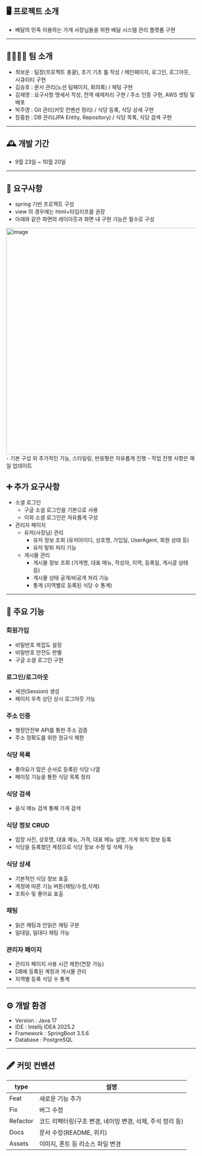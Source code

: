 ## 🖥️ 프로젝트 소개
- 배달의 민족 이용하는 가게 사장님들을 위한 배달 시스템 관리 플랫폼 구현 
---
## 👨‍👩‍👧‍👦 팀 소개
- 최보운 : 팀장(프로젝트 총괄), 초기 기초 틀 작성 / 메인페이지, 로그인, 로그아웃, 시큐리티 구현
- 김승호 : 문서 관리(노션 팀페이지, 회의록) /  채팅 구현
- 김재영 : 요구사항 명세서 작성, 전역 예제처리 구현 / 주소 인증 구현, AWS 셋팅 및 배포
- 박주영 : Git 관리(커밋 컨벤션 정리) / 식당 등록, 식당 상세 구현
- 장중원 : DB 관리(JPA Entity, Repository)  / 식당 목록, 식당 검색 구현
---
## 🕰️ 개발 기간
- 9월 23일 ~ 10월 20일
---
## 📍 요구사항
- spring 기반 프로젝트 구성
- view 의 경우에는 html+타임리프를 권장
- 아래와 같은 화면의 레이아웃과 화면 내 구현 기능은 필수로 구성
<img width="1000" height="600" alt="image" src="https://github.com/user-attachments/assets/36ff6604-20fd-40ce-a50a-47ea93f544c9"/>
- 기본 구성 외 추가적인 기능, 스타일링, 반응형은 자유롭게 진행
- 작업 진행 사항은 매일 업데이트

## ➕ 추가 요구사항
- 소셜 로그인
  - 구글 소셜 로그인을 기본으로 사용
  - 이외 소셜 로그인은 자유롭게 구성
- 관리자 페이지
  - 유저(사장님) 관리
    - 유저 정보 조회 (유저아이디, 상호명, 가입일, UserAgent, 회원 상태 등)
    - 유저 탈퇴 처리 기능
  - 게시물 관리
    - 게시물 정보 조회 (가게명, 대표 메뉴, 작성자, 지역, 등록일, 게시글 상태 등)
    - 게시물 상태 공개/비공개 처리 기능
    - 통계 (지역별로 등록된 식당 수 통계)
---
## 🎯 주요 기능
### 회원가입
- 비밀번호 복잡도 설정
- 비밀번호 안전도 판별
- 구글 소셜 로그인 구현
### 로그인/로그아웃
- 세션(Session) 생성
- 페이지 우측 상단 상시 로그아웃 가능
### 주소 인증
- 행정안전부 API를 통한 주소 검증
- 주소 정확도를 위한 정규식 제한
### 식당 목록
- 좋아요가 많은 순서로 등록된 식당 나열
- 페이징 기능을 통한 식당 목록 정리
### 식당 검색
- 음식 메뉴 검색 통해 가게 검색
### 식당 정보 CRUD
-  업장 사진, 상호명, 대표 메뉴, 가격, 대표 메뉴 설명, 가게 위치 정보 등록
-  식당을 등록했던 계정으로 식당 정보 수정 및 삭제 가능
### 식당 상세
- 기본적인 식당 정보 표출
- 계정에 따른 기능 버튼(채팅/수정,삭제)
- 조회수 및 좋아요 표출
### 채팅
- 읽은 채팅과 안읽은 채팅 구분
- 일대일, 일대다 채팅 가능
### 관리자 페이지 
- 관리자 페이지 사용 시간 제한(연장 가능)
- DB에 등록된 계정과 게시물 관리
- 지역별 등록 식당 수 통계
---
## ⚙ 개발 환경
- Version : Java 17
- IDE : Intellij IDEA 2025.2
- Framework : SpringBoot 3.5.6
- Database : PostgreSQL 
---
## 🖋 커밋 컨벤션
| **type** | **설명** |
| --- | --- |
| Feat | 새로운 기능 추가 |
| Fix | 버그 수정 |
| Refactor | 코드 리펙터링(구조 변경, 네이밍 변경, 삭제, 주석 정리 등) |
| Docs | 문서 수정(README, 위키) |
| Assets | 이미지, 폰트 등 리소스 파일 변경 |
